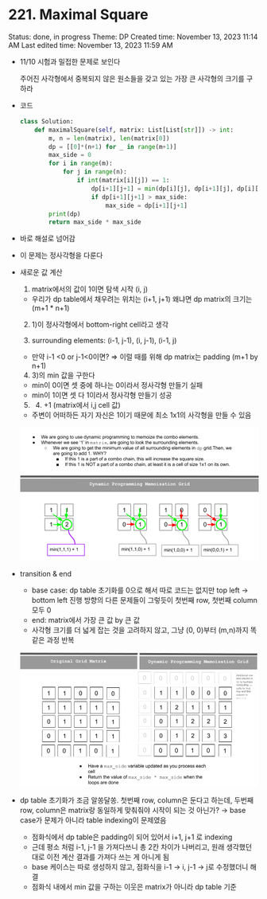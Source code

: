 # 221. Maximal Square

Status: done, in progress
Theme: DP
Created time: November 13, 2023 11:14 AM
Last edited time: November 13, 2023 11:59 AM

- 11/10 시험과 밀접한 문제로 보인다
    
    주어진 사각형에서 중복되지 않은 원소들을 갖고 있는 가장 큰 사각형의 크기를 구하라 
    
- 코드
    
    ```python
    class Solution:
        def maximalSquare(self, matrix: List[List[str]]) -> int:
            m, n = len(matrix), len(matrix[0])
            dp = [[0]*(n+1) for _ in range(m+1)]
            max_side = 0 
            for i in range(m):
                for j in range(n):
                    if int(matrix[i][j]) == 1:
                        dp[i+1][j+1] = min(dp[i][j], dp[i+1][j], dp[i][j+1]) + 1 
                        if dp[i+1][j+1] > max_side:
                            max_side = dp[i+1][j+1]
            print(dp)
            return max_side * max_side
    ```
    
- 바로 해설로 넘어감
- 이 문제는 정사각형을 다룬다
- 새로운 값 계산
    
    1) matrix에서의 값이 1이면 탐색 시작 (i, j)
    
    - 우리가 dp table에서 채우려는 위치는 (i+1, j+1) 왜냐면 dp matrix의 크기는 (m+1 * n+1)
    
    2) 1)이 정사각형에서 bottom-right cell라고 생각
    
    3) surrounding elements: (i-1, j-1), (i, j-1), (i-1, j)
    
    - 만약 i-1 <0 or j-1<0이면? ⇒ 이럴 때를 위해 dp matrix는 padding (m+1 by n+1)
    
    4) 3)의 min 값을 구한다 
    
    - min이 0이면 셋 중에 하나는 0이라서 정사각형 만들기 실패
    - min이 1이면 셋 다 1이라서 정사각형 만들기 성공
    
    5) 4) +1 (matrix에서 i,j cell 값)
    
    - 주변이 어떠하든 자기 자신은 1이기 때문에 최소 1x1의 사각형을 만들 수 있음
    
    ![Untitled](Untitled%2076.png)
    
- transition & end
    - base case: dp table 초기화를 0으로 해서 따로 코드는 없지만 top left → bottom left 진행 방향의 다른 문제들이 그렇듯이 첫번째 row, 첫번째 column 모두 0
    - end: matrix에서 가장 큰 값 by 큰 값
    - 사각형 크기를 더 넓게 잡는 것을 고려하지 않고, 그냥 (0, 0)부터 (m,n)까지 똑같은 과정 반복
    
    ![Untitled](Untitled%2077.png)
    
- dp table 초기화가 조금 알쏭달쏭. 첫번째 row, column은 둔다고 하는데, 두번째 row, column은 matrix랑 동일하게 맞춰줘야 시작이 되는 것 아닌가? → base case가 문제가 아니라 table indexing이 문제였음
    - 점화식에서 dp table은 padding이 되어 있어서 i+1, j+1 로 indexing
    - 근데 평소 처럼 i-1, j-1 을 가져다쓰니 총 2칸 차이가 나버리고, 원래 생각했던 대로 이전 계산 결과를 가져다 쓰는 게 아니게 됨
    - base 케이스는 따로 생성하지 않고, 점화식을 i-1 → i, j-1 → j로 수정했더니 해결
    - 점화식 내에서 min 값을 구하는 이웃은 matrix가 아니라 dp table 기준
